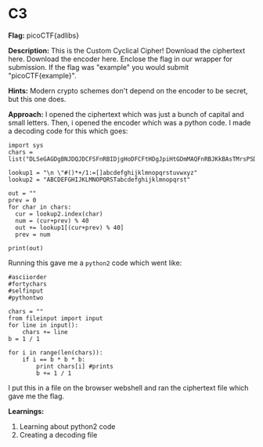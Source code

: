# C3

**Flag:** picoCTF{adlibs}

**Description:** 
This is the Custom Cyclical Cipher!
Download the ciphertext here.
Download the encoder here.
Enclose the flag in our wrapper for submission. If the flag was "example" you would submit "picoCTF{example}".

**Hints:**
Modern crypto schemes don't depend on the encoder to be secret, but this one does.

**Approach:** 
I opened the ciphertext which was just a bunch of capital and small letters. Then, i opened the encoder which was a python code. I made a decoding code for this which goes: 
```
import sys
chars = list("DLSeGAGDgBNJDQJDCFSFnRBIDjgHoDFCFtHDgJpiHtGDmMAQFnRBJKkBAsTMrsPSDDnEFCFtIbEDtDCIbFCFtHTJDKerFldbFObFCFtLBFkBAAAPFnRBJGEkerFlcPgKkImHnIlATJDKbTbFOkdNnsgbnJRMFnRBNAFkBAAAbrcbTKAkOgFpOgFpOpkBAAAAAAAiClFGIPFnRBaKliCgClFGtIBAAAAAAAOgGEkImHnIl")

lookup1 = "\n \"#()*+/1:=[]abcdefghijklmnopqrstuvwxyz"
lookup2 = "ABCDEFGHIJKLMNOPQRSTabcdefghijklmnopqrst"

out = ""
prev = 0
for char in chars:
  cur = lookup2.index(char)
  num = (cur+prev) % 40
  out += lookup1[(cur+prev) % 40]
  prev = num
  
print(out)
```
Running this gave me a `python2` code which went like:
```
#asciiorder
#fortychars
#selfinput
#pythontwo

chars = ""
from fileinput import input
for line in input():
    chars += line
b = 1 / 1

for i in range(len(chars)):
    if i == b * b * b:
        print chars[i] #prints
        b += 1 / 1
```
I put this in a file on the browser webshell and ran the ciphertext file which gave me the flag.

**Learnings:**
1. Learning about python2 code
2. Creating a decoding file
